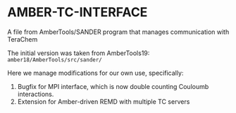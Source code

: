 # AMBER-TC-INTERFACE
A file from AmberTools/SANDER program that manages communication with TeraChem

The initial version was taken from AmberTools19: 
`amber18/AmberTools/src/sander/`

Here we manage modifications for our own use, specifically:

1. Bugfix for MPI interface, which is now double counting Couloumb interactions.
2. Extension for Amber-driven REMD with multiple TC servers
